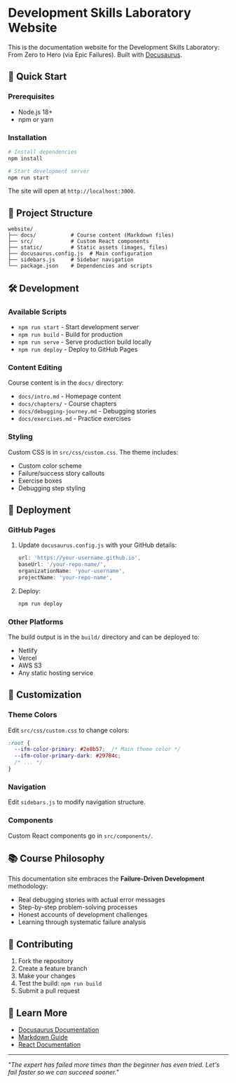 # Development Skills Laboratory Website

This is the documentation website for the Development Skills Laboratory: From Zero to Hero (via Epic Failures). Built with [Docusaurus](https://docusaurus.io/).

## 🚀 Quick Start

### Prerequisites

- Node.js 18+
- npm or yarn

### Installation

```bash
# Install dependencies
npm install

# Start development server
npm run start
```

The site will open at `http://localhost:3000`.

## 📁 Project Structure

```
website/
├── docs/           # Course content (Markdown files)
├── src/            # Custom React components
├── static/         # Static assets (images, files)
├── docusaurus.config.js  # Main configuration
├── sidebars.js     # Sidebar navigation
└── package.json    # Dependencies and scripts
```

## 🛠️ Development

### Available Scripts

- `npm run start` - Start development server
- `npm run build` - Build for production
- `npm run serve` - Serve production build locally
- `npm run deploy` - Deploy to GitHub Pages

### Content Editing

Course content is in the `docs/` directory:

- `docs/intro.md` - Homepage content
- `docs/chapters/` - Course chapters
- `docs/debugging-journey.md` - Debugging stories
- `docs/exercises.md` - Practice exercises

### Styling

Custom CSS is in `src/css/custom.css`. The theme includes:

- Custom color scheme
- Failure/success story callouts
- Exercise boxes
- Debugging step styling

## 🚀 Deployment

### GitHub Pages

1. Update `docusaurus.config.js` with your GitHub details:
   ```js
   url: 'https://your-username.github.io',
   baseUrl: '/your-repo-name/',
   organizationName: 'your-username',
   projectName: 'your-repo-name',
   ```

2. Deploy:
   ```bash
   npm run deploy
   ```

### Other Platforms

The build output is in the `build/` directory and can be deployed to:
- Netlify
- Vercel
- AWS S3
- Any static hosting service

## 🎨 Customization

### Theme Colors

Edit `src/css/custom.css` to change colors:

```css
:root {
  --ifm-color-primary: #2e8b57;  /* Main theme color */
  --ifm-color-primary-dark: #29784c;
  /* ... */
}
```

### Navigation

Edit `sidebars.js` to modify navigation structure.

### Components

Custom React components go in `src/components/`.

## 📚 Course Philosophy

This documentation site embraces the **Failure-Driven Development** methodology:

- Real debugging stories with actual error messages
- Step-by-step problem-solving processes
- Honest accounts of development challenges
- Learning through systematic failure analysis

## 🤝 Contributing

1. Fork the repository
2. Create a feature branch
3. Make your changes
4. Test the build: `npm run build`
5. Submit a pull request

## 📖 Learn More

- [Docusaurus Documentation](https://docusaurus.io/)
- [Markdown Guide](https://www.markdownguide.org/)
- [React Documentation](https://reactjs.org/)

---

*"The expert has failed more times than the beginner has even tried. Let's fail faster so we can succeed sooner."*
